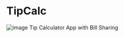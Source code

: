 # TipCalc

![image](https://user-images.githubusercontent.com/59288386/189530887-9acdc255-8fdb-4121-a014-a65e35a6b5c0.png)
Tip Calculator App with Bill Sharing
